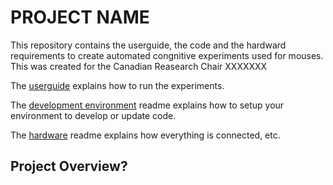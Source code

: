 # PROJECT NAME
This repository contains the userguide, the code and the hardward requirements to create automated congnitive experiments used for mouses. This was created for the Canadian Reasearch Chair XXXXXXX

The [userguide](https://github.com/oliviabharvey/hackathon/blob/master/readme_userguide.md) explains how to run the experiments.

The [development environment](https://github.com/oliviabharvey/hackathon/blob/master/readme_development_environment.md) readme explains how to setup your environment to develop or update code.

The [hardware](https://github.com/oliviabharvey/hackathon/tree/master/hardware/readme_hardware.md) readme explains how everything is connected, etc.

## Project Overview?